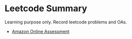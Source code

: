 # Leetcode Summary

Learning purpose only. Record leetcode problems and OAs.

- [Amazon Online Assessment](./amazon_oa.md)

